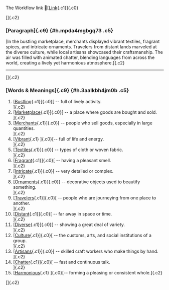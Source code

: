 The Workflow link
👏[[Link](https://www.google.com/url?q=http://www.google.com&sa=D&source=editors&ust=1758206782733607&usg=AOvVaw3BgRR-OqG02K_6BonIIWVw){.c1}]{.c0}

[]{.c2}

### [Paragraph]{.c9} {#h.mpda4mgbgq73 .c5}

[In the bustling marketplace, merchants displayed vibrant textiles,
fragrant spices, and intricate ornaments. Travelers from distant lands
marveled at the diverse culture, while local artisans showcased their
craftsmanship. The air was filled with animated chatter, blending
languages from across the world, creating a lively yet harmonious
atmosphere.]{.c2}

------------------------------------------------------------------------

[]{.c2}

### [Words & Meanings]{.c9} {#h.3aalkbh4jm0b .c5}

1.  [[Bustling](https://www.google.com/url?q=http://www.google.com&sa=D&source=editors&ust=1758206782734701&usg=AOvVaw2H23rRR7VDY1UAxzxArzko){.c1}]{.c0}[ --
    full of lively activity.\
    ]{.c2}
2.  [[Marketplace](https://www.google.com/url?q=http://www.google.com&sa=D&source=editors&ust=1758206782734929&usg=AOvVaw3xxZ6RnS_8jYjbam6vPooQ){.c1}]{.c0}[ --
    a place where goods are bought and sold.\
    ]{.c2}
3.  [[Merchants](https://www.google.com/url?q=http://www.google.com&sa=D&source=editors&ust=1758206782735143&usg=AOvVaw1QeDC_9rnVqxoKQVFu-gpA){.c1}]{.c0}[ --
    people who sell goods, especially in large quantities.\
    ]{.c2}
4.  [[Vibrant](https://www.google.com/url?q=http://www.google.com&sa=D&source=editors&ust=1758206782735370&usg=AOvVaw20WwxmxWu_YR9G6xCsVWEJ){.c1}
    ]{.c0}[-- full of life and energy.\
    ]{.c2}
5.  [[Textiles](https://www.google.com/url?q=http://www.google.com&sa=D&source=editors&ust=1758206782735558&usg=AOvVaw1z2rBS-xEJqEUlLl9JBJGo){.c1}]{.c0}[ --
    types of cloth or woven fabric.\
    ]{.c2}
6.  [[Fragrant](https://www.google.com/url?q=http://www.google.com&sa=D&source=editors&ust=1758206782735747&usg=AOvVaw3707kFBSvzVO-R13metlbP){.c1}]{.c0}[ --
    having a pleasant smell.\
    ]{.c2}
7.  [[Intricate](https://www.google.com/url?q=http://www.google.com&sa=D&source=editors&ust=1758206782735911&usg=AOvVaw3a6DuEEj4qzsC88oEsU6wn){.c1}]{.c0}[ --
    very detailed or complex.\
    ]{.c2}
8.  [[Ornaments](https://www.google.com/url?q=http://www.google.com&sa=D&source=editors&ust=1758206782736079&usg=AOvVaw2r-mqFmFKnMMEzPDunHXkb){.c1}]{.c0}[ --
    decorative objects used to beautify something.\
    ]{.c2}
9.  [[Travelers](https://www.google.com/url?q=http://www.google.com&sa=D&source=editors&ust=1758206782736295&usg=AOvVaw2GATLDMpPMav6ScRT6oAFs){.c1}]{.c0}[ --
    people who are journeying from one place to another.\
    ]{.c2}
10. [[Distant](https://www.google.com/url?q=http://www.google.com&sa=D&source=editors&ust=1758206782736518&usg=AOvVaw14nZ27FDu8RuWMzzVei9lP){.c1}]{.c0}[ --
    far away in space or time.\
    ]{.c2}
11. [[Diverse](https://www.google.com/url?q=http://www.google.com&sa=D&source=editors&ust=1758206782736704&usg=AOvVaw1R_hDUmWIE_6sxvgoxXvB2){.c1}]{.c0}[ --
    showing a great deal of variety.\
    ]{.c2}
12. [[Culture](https://www.google.com/url?q=http://www.google.com&sa=D&source=editors&ust=1758206782736879&usg=AOvVaw2EwecpKX7DZzEdiVlSNjLz){.c1}]{.c0}[ --
    the customs, arts, and social institutions of a group.\
    ]{.c2}
13. [[Artisans](https://www.google.com/url?q=http://www.google.com&sa=D&source=editors&ust=1758206782737093&usg=AOvVaw0JHrgO-Clnts6VY7aDGCbc){.c1}]{.c0}[ --
    skilled craft workers who make things by hand.\
    ]{.c2}
14. [[Chatter](https://www.google.com/url?q=http://www.google.com&sa=D&source=editors&ust=1758206782737296&usg=AOvVaw14vTGovKgXef2NtbbLdyeH){.c1}]{.c0}[ --
    fast and continuous talk.\
    ]{.c2}
15. [[Harmonious](https://www.google.com/url?q=http://www.google.com&sa=D&source=editors&ust=1758206782737465&usg=AOvVaw1eJUm-SPZMnk-bx-UX4xMs){.c1}
    ]{.c0}[-- forming a pleasing or consistent whole.]{.c2}

[]{.c2}
